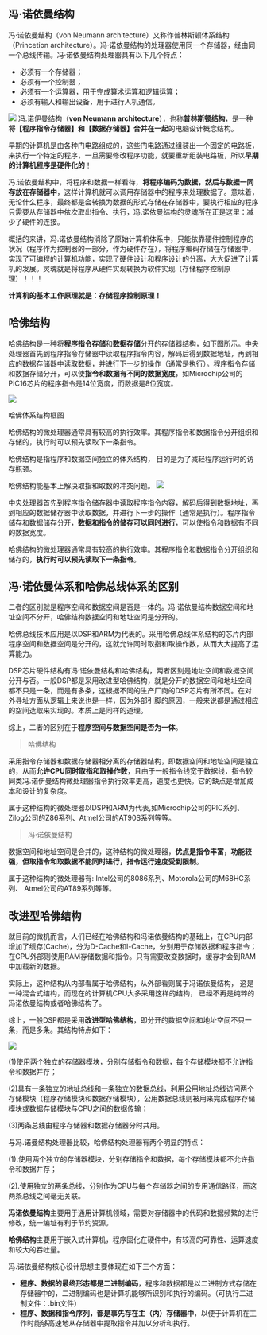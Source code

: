 ## 冯·诺依曼结构

冯·诺依曼结构（von Neumann architecture）又称作普林斯顿体系结构（Princetion architecture）。冯·诺依曼结构的处理器使用同一个存储器，经由同一个总线传输。冯·诺依曼结构处理器具有以下几个特点：

- 必须有一个存储器；
- 必须有一个控制器；
- 必须有一个运算器，用于完成算术运算和逻辑运算；
- 必须有输入和输出设备，用于进行人机通信。

![](https://pic3.zhimg.com/80/v2-1113bc92c661948a10dc86a3427ef836_1440w.webp)
冯.诺伊曼结构（**von Neumann architecture**），也称**普林斯顿结构**，是一种**将【程序指令存储器】和【数据存储器】合并在一起**的电脑设计概念结构。

早期的计算机是由各种门电路组成的，这些门电路通过组装出一个固定的电路板，来执行一个特定的程序，一旦需要修改程序功能，就要重新组装电路板，所以**早期的计算机程序是硬件化的**！

冯.诺依曼结构中，将程序和数据一样看待，**将程序编码为数据，然后与数据一同存放在存储器中**，这样计算机就可以调用存储器中的程序来处理数据了。意味着，无论什么程序，最终都是会转换为数据的形式存储在存储器中，要执行相应的程序只需要从存储器中依次取出指令、执行，冯.诺依曼结构的灵魂所在正是这里：减少了硬件的连接。

概括的来讲，冯.诺依曼结构消除了原始计算机体系中，只能依靠硬件控制程序的状况（程序作为控制器的一部分，作为硬件存在），将程序编码存储在存储器中，实现了可编程的计算机功能，实现了硬件设计和程序设计的分离，大大促进了计算机的发展。灵魂就是将程序从硬件实现转换为软件实现（存储程序控制原理）！！！

**计算机的基本工作原理就是：存储程序控制原理！**
## 哈佛结构

哈佛结构是一种将**程序指令存储**和**数据存储**分开的存储器结构，如下图所示。中央处理器首先到程序指令存储器中读取程序指令内容，解码后得到数据地址，再到相应的数据存储器中读取数据，并进行下一步的操作（通常是执行）。程序指令存储和数据存储分开，可以使**指令和数据有不同的数据宽度**，如Microchip公司的PIC16芯片的程序指令是14位宽度，而数据是8位宽度。

![](https://pic1.zhimg.com/80/v2-fdc1a2219430a6f20ef8425423b40d88_1440w.webp)

哈佛体系结构框图

哈佛结构的微处理器通常具有较高的执行效率。其程序指令和数据指令分开组织和存储的，执行时可以预先读取下一条指令。

哈佛结构是指程序和数据空间独立的体系结构， 目的是为了减轻程序运行时的访存瓶颈。

哈佛结构能基本上解决取指和取数的冲突问题。
![](https://pic4.zhimg.com/80/v2-37c21ba84e8b4221ea3807643e8a619b_1440w.webp)

中央处理器首先到程序指令储存器中读取程序指令内容，解码后得到数据地址，再到相应的数据储存器中读取数据，并进行下一步的操作（通常是执行）。程序指令储存和数据储存分开，**数据和指令的储存可以同时进行**，可以使指令和数据有不同的数据宽度。

哈佛结构的微处理器通常具有较高的执行效率。其程序指令和数据指令分开组织和储存的，**执行时可以预先读取下一条指令**。
## 冯·诺依曼体系和哈佛总线体系的区别

二者的区别就是程序空间和数据空间是否是一体的。冯·诺依曼结构数据空间和地址空间不分开，哈佛结构数据空间和地址空间是分开的。

哈佛总线技术应用是以DSP和ARM为代表的。采用哈佛总线体系结构的芯片内部程序空间和数据空间是分开的，这就允许同时取指和取操作数，从而大大提高了运算能力。

DSP芯片硬件结构有冯·诺依曼结构和哈佛结构，两者区别是地址空间和数据空间分开与否。一般DSP都是采用改进型哈佛结构，就是分开的数据空间和地址空间都不只是一条，而是有多条，这根据不同的生产厂商的DSP芯片有所不同。在对外寻址方面从逻辑上来说也是一样，因为外部引脚的原因，一般来说都是通过相应的空间选取来实现的。本质上是同样的道理。

综上，二者的区别在于**程序空间与数据空间是否为一体**。

> 哈佛结构

采用指令存储器和数据存储器相分离的存储器结构，即数据空间和地址空间是独立的，从而**允许CPU同时取指和取操作数**，且由于一般指令线宽于数据线，指令较同类冯.诺伊曼结构微处理器指令执行效率更高，速度也更快。它的缺点是增加成本和设计的复杂度。

属于这种结构的微处理器以DSP和ARM为代表,如Microchip公司的PIC系列、 Zilog公司的Z86系列、Atmel公司的AT90S系列等等。

> 冯·诺依曼结构

数据空间和地址空间是合并的，这种结构的微处理器，**优点是指令丰富，功能较强，但取指令和取数据不能同时进行，指令运行速度受到限制**。

属于这种结构的微处理器有: Intel公司的8086系列、Motorola公司的M68HC系列、 Atmel公司的AT89系列等等。

## 改进型哈佛结构

就目前的微机而言，人们已经在哈佛结构和冯诺依曼结构的基础上，在CPU内部增加了缓存(Cache)，分为D-Cache和l-Cache，分别用于存储数据和程序指令；在CPU外部则使用RAM存储数据和指令。只有需要改变数据时，缓存才会到RAM中加载新的数据。

实际上，这种结构从内部看属于哈佛结构，从外部看则属于冯诺依曼结构， 这是一种混合式结构，而现在的计算机CPU大多采用这样的结构， 已经不再是纯粹的冯诺依曼结构或者哈佛结构了。

综上，一般DSP都是采用**改进型哈佛结构**，即分开的数据空间和地址空间不只一条，而是多条。其结构特点如下：

![](https://pic1.zhimg.com/80/v2-f181a4836f4147d10405f72463a0b020_1440w.webp)

(1)使用两个独立的存储器模块，分别存储指令和数据，每个存储模块都不允许指令和数据并存；

(2)具有一条独立的地址总线和一条独立的数据总线，利用公用地址总线访问两个存储模块（程序存储模块和数据存储模块），公用数据总线则被用来完成程序存储模块或数据存储模块与CPU之间的数据传输；

(3)两条总线由程序存储器和数据存储器分时共用。

与冯.诺曼结构处理器比较，哈佛结构处理器有两个明显的特点：

(1).使用两个独立的存储器模块，分别存储指令和数据，每个存储模块都不允许指令和数据并存；

(2).使用独立的两条总线，分别作为CPU与每个存储器之间的专用通信路径，而这两条总线之间毫无关联。


**冯诺依曼结构**主要用于通用计算机领域，需要对存储器中的代码和数据频繁的进行修改，统一编址有利于节约资源。

**哈佛结构**主要用于嵌入式计算机，程序固化在硬件中，有较高的可靠性、运算速度和较大的吞吐量。


冯.诺依曼结构核心设计思想主要体现在如下三个方面：

- **程序、数据的最终形态都是二进制编码**，程序和数据都是以二进制方式存储在存储器中的，二进制编码也是计算机能够所识别和执行的编码。（可执行二进制文件：.bin文件）
- **程序、数据和指令序列，都是事先存在主（内）存储器中**，以便于计算机在工作时能够高速地从存储器中提取指令并加以分析和执行。